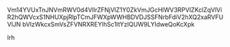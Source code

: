 Vm14YVUxTnJNVmRWV0d4VllrZFNjVlZ1Y0ZkVmJGcHlWV3RPVlZKclZqVlVi
R2hQWVcxS1NHUXpjRlpTCmJFWXpWWHBDVDJSSFNrbFdiV2hXQ2xaRVFUVlJN
bVIzWkcxSmVsZFVNRXREYlhSc1ltYzlQUW9LYldweQoKcXpk

lrh